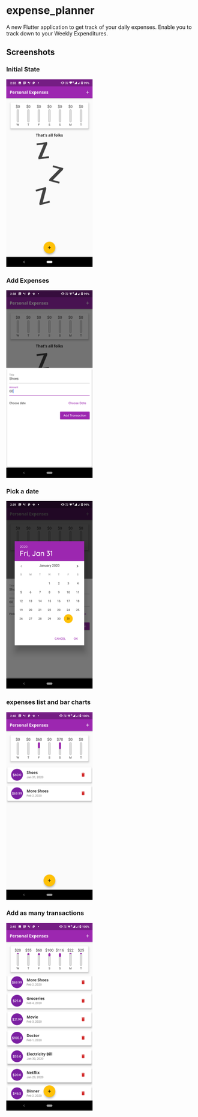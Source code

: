 # expense_planner

A new Flutter application to get track of your daily expenses. Enable you to track down to your Weekly Expenditures.


## Screenshots

### Initial State
<img src="Initial State.png" height="500em" /> 

### Add Expenses
<img src="Add Expenses.png" height="500em" />


### Pick a date
<img src="Pick a date.png" height="500em" />

### expenses list and bar charts
<img src="expenses list and bar charts.png" height="500em" />

### Add as many transactions
<img src="Add as many transactions.png" height="500em" />


